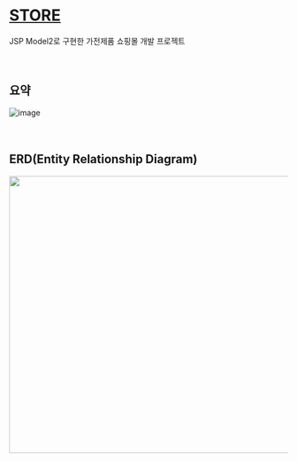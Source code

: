 # [STORE](http://woong-store.com)
JSP Model2로 구현한 가전제품 쇼핑몰 개발 프로젝트<br><br><br>
  

## 요약
![image](https://user-images.githubusercontent.com/98741141/152641651-b04aa094-6d08-4e99-a290-8b4f49b13c4f.png)<br><br><br>

## ERD(Entity Relationship Diagram)
<img src="https://user-images.githubusercontent.com/98741141/152640482-c9ca0e64-be88-4926-b672-6462780e1147.JPG" style="width: 800px; height: 500px;">
